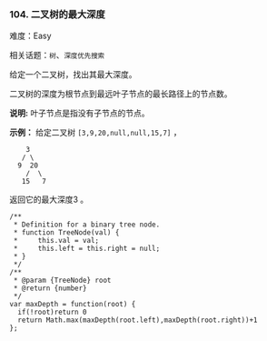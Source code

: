 ### 104. 二叉树的最大深度

难度：Easy

相关话题：`树`、`深度优先搜索`

给定一个二叉树，找出其最大深度。



二叉树的深度为根节点到最远叶子节点的最长路径上的节点数。



**说明:** 叶子节点是指没有子节点的节点。



**示例：** 
给定二叉树  `[3,9,20,null,null,15,7]` ，





```
    3
   / \
  9  20
    /  \
   15   7
```


返回它的最大深度3 。




```
/**
 * Definition for a binary tree node.
 * function TreeNode(val) {
 *     this.val = val;
 *     this.left = this.right = null;
 * }
 */
/**
 * @param {TreeNode} root
 * @return {number}
 */
var maxDepth = function(root) {
  if(!root)return 0
  return Math.max(maxDepth(root.left),maxDepth(root.right))+1
};



```

